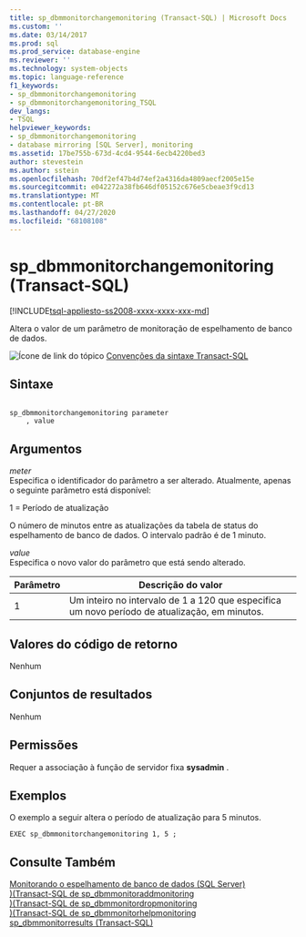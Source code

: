 ```yaml
---
title: sp_dbmmonitorchangemonitoring (Transact-SQL) | Microsoft Docs
ms.custom: ''
ms.date: 03/14/2017
ms.prod: sql
ms.prod_service: database-engine
ms.reviewer: ''
ms.technology: system-objects
ms.topic: language-reference
f1_keywords:
- sp_dbmmonitorchangemonitoring
- sp_dbmmonitorchangemonitoring_TSQL
dev_langs:
- TSQL
helpviewer_keywords:
- sp_dbmmonitorchangemonitoring
- database mirroring [SQL Server], monitoring
ms.assetid: 17be755b-673d-4cd4-9544-6ecb4220bed3
author: stevestein
ms.author: sstein
ms.openlocfilehash: 70df2ef47b4d74ef2a4316da4809aecf2005e15e
ms.sourcegitcommit: e042272a38fb646df05152c676e5cbeae3f9cd13
ms.translationtype: MT
ms.contentlocale: pt-BR
ms.lasthandoff: 04/27/2020
ms.locfileid: "68108108"
---
```

# <a name="sp_dbmmonitorchangemonitoring-transact-sql"></a>sp_dbmmonitorchangemonitoring (Transact-SQL)
[!INCLUDE[tsql-appliesto-ss2008-xxxx-xxxx-xxx-md](../../includes/tsql-appliesto-ss2008-xxxx-xxxx-xxx-md.md)]

  Altera o valor de um parâmetro de monitoração de espelhamento de banco de dados.  
  
 ![Ícone de link do tópico](../../database-engine/configure-windows/media/topic-link.gif "Ícone de link do tópico") [Convenções da sintaxe Transact-SQL](../../t-sql/language-elements/transact-sql-syntax-conventions-transact-sql.md)  
  
## <a name="syntax"></a>Sintaxe  
  
```  
  
sp_dbmmonitorchangemonitoring parameter  
    , value   
```  
  
## <a name="arguments"></a>Argumentos  
 *meter*  
 Especifica o identificador do parâmetro a ser alterado. Atualmente, apenas o seguinte parâmetro está disponível:  
  
 1 = Período de atualização  
  
 O número de minutos entre as atualizações da tabela de status do espelhamento de banco de dados. O intervalo padrão é de 1 minuto.  
  
 *value*  
 Especifica o novo valor do parâmetro que está sendo alterado.  
  
|Parâmetro|Descrição do valor|  
|---------------|--------------------------|  
|1|Um inteiro no intervalo de 1 a 120 que especifica um novo período de atualização, em minutos.|  
  
## <a name="return-code-values"></a>Valores do código de retorno  
 Nenhum  
  
## <a name="result-sets"></a>Conjuntos de resultados  
 Nenhum  
  
## <a name="permissions"></a>Permissões  
 Requer a associação à função de servidor fixa **sysadmin** .  
  
## <a name="examples"></a>Exemplos  
 O exemplo a seguir altera o período de atualização para 5 minutos.  
  
```  
EXEC sp_dbmmonitorchangemonitoring 1, 5 ;  
```  
  
## <a name="see-also"></a>Consulte Também  
 [Monitorando o espelhamento de banco de dados &#40;SQL Server&#41;](../../database-engine/database-mirroring/monitoring-database-mirroring-sql-server.md)   
 [&#41;&#40;Transact-SQL de sp_dbmmonitoraddmonitoring](../../relational-databases/system-stored-procedures/sp-dbmmonitoraddmonitoring-transact-sql.md)   
 [&#41;&#40;Transact-SQL de sp_dbmmonitordropmonitoring](../../relational-databases/system-stored-procedures/sp-dbmmonitordropmonitoring-transact-sql.md)   
 [&#41;&#40;Transact-SQL de sp_dbmmonitorhelpmonitoring](../../relational-databases/system-stored-procedures/sp-dbmmonitorhelpmonitoring-transact-sql.md)   
 [sp_dbmmonitorresults &#40;Transact-SQL&#41;](../../relational-databases/system-stored-procedures/sp-dbmmonitorresults-transact-sql.md)  
  
  
